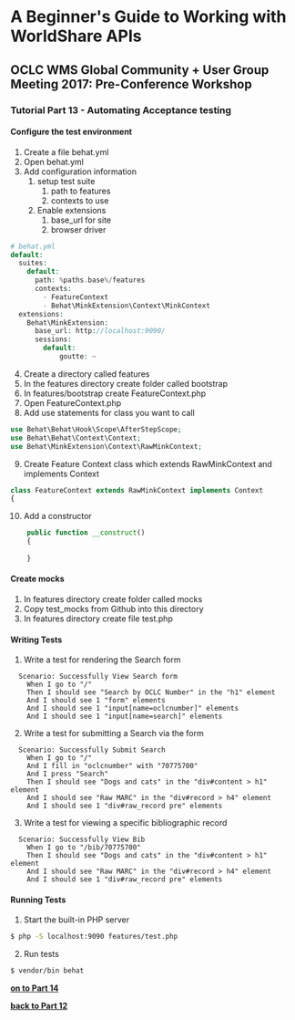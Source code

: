 # A Beginner's Guide to Working with WorldShare APIs
## OCLC WMS Global Community + User Group Meeting 2017: Pre-Conference Workshop
### Tutorial Part 13 - Automating Acceptance testing

#### Configure the test environment
1. Create a file behat.yml
2. Open behat.yml
3. Add configuration information
    1. setup test suite
        1. path to features
        2. contexts to use
    2. Enable extensions
        1. base_url for site
        2. browser driver
```php
# behat.yml     
default:
  suites:
    default:
      path: %paths.base%/features
      contexts:
        - FeatureContext
        - Behat\MinkExtension\Context\MinkContext  
  extensions:
    Behat\MinkExtension:
      base_url: http://localhost:9090/
      sessions:
        default:
            goutte: ~
```
4. Create a directory called features
5. In the features directory create folder called bootstrap
6. In features/bootstrap create FeatureContext.php
7. Open FeatureContext.php
8. Add use statements for class you want to call
```php
use Behat\Behat\Hook\Scope\AfterStepScope;
use Behat\Behat\Context\Context;
use Behat\MinkExtension\Context\RawMinkContext;
```
9. Create Feature Context class which extends RawMinkContext and implements Context
```php
class FeatureContext extends RawMinkContext implements Context
{
```
10. Add a constructor
```php
    public function __construct()
    {
        
    }
```

#### Create mocks
1. In features directory create folder called mocks
2. Copy test_mocks from Github into this directory
3. In features directory create file test.php 

#### Writing Tests
1. Write a test for rendering the Search form
```
  Scenario: Successfully View Search form
    When I go to "/"
    Then I should see "Search by OCLC Number" in the "h1" element
    And I should see 1 "form" elements
    And I should see 1 "input[name=oclcnumber]" elements
    And I should see 1 "input[name=search]" elements
```    
2. Write a test for submitting a Search via the form
```
  Scenario: Successfully Submit Search
    When I go to "/"
    And I fill in "oclcnumber" with "70775700"
    And I press "Search"
    Then I should see "Dogs and cats" in the "div#content > h1" element
    And I should see "Raw MARC" in the "div#record > h4" element 
    And I should see 1 "div#raw_record pre" elements
```    
3. Write a test for viewing a specific bibliographic record
```
  Scenario: Successfully View Bib
    When I go to "/bib/70775700"
    Then I should see "Dogs and cats" in the "div#content > h1" element
    And I should see "Raw MARC" in the "div#record > h4" element 
    And I should see 1 "div#raw_record pre" elements
```

#### Running Tests
1. Start the built-in PHP server
```bash
$ php -S localhost:9090 features/test.php
```
2. Run tests
```bash
$ vendor/bin behat
```

**[on to Part 14](tutorial-14.md)**

**[back to Part 12](tutorial-12.md)**